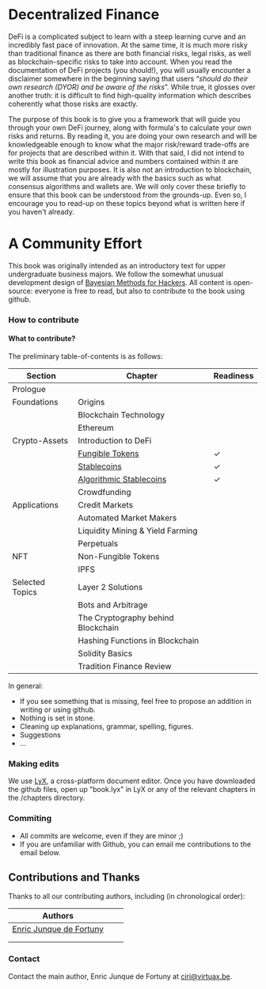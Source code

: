# Decentralized Finance

DeFi is a complicated subject to learn with a steep learning curve and an incredibly fast pace of innovation. At the same time, it is much more risky than traditional finance as there are both financial risks, legal risks, as well as blockchain-specific risks to take into account. When you read the documentation of DeFi projects (you should!), you will usually encounter a disclaimer somewhere in the beginning saying that users “*should do their own research (DYOR) and be aware of the risks*”. While true, it glosses over another truth: it is difficult to find high-quality information which describes coherently what those risks are exactly.

The purpose of this book is to give you a framework that will guide you through your own DeFi journey, along with formula's to calculate your own risks and returns. By reading it, you are doing your own research and will be knowledgeable enough to know what the major risk/reward trade-offs are for projects that are described within it. With that said, I did not intend to write this book as financial advice and numbers contained within it are mostly for illustration purposes. It is also not an introduction to blockchain, we will assume that you are already with the basics such as what consensus algorithms and wallets are. We will only cover these briefly to ensure that this book can be understood from the grounds-up. Even so, I encourage you to read-up on these topics beyond what is written here if you haven't already.

# A Community Effort

This book was originally intended as an introductory text for upper undergraduate business majors. We follow the somewhat unusual development design of [Bayesian Methods for Hackers](http://camdavidsonpilon.github.io/Probabilistic-Programming-and-Bayesian-Methods-for-Hackers/). All content is open-source: everyone is free to read, but also to contribute to the book using github.

### How to contribute

#### What to contribute?

The preliminary table-of-contents is as follows:

| Section         | Chapter                                                      | Readiness |
| --------------- | ------------------------------------------------------------ | --------- |
| Prologue        |                                                              |           |
| Foundations     | Origins                                                      |           |
|                 | Blockchain Technology                                        |           |
|                 | Ethereum                                                     |           |
| Crypto-Assets   | Introduction to DeFi                                         |           |
|                 | [Fungible Tokens](https://github.com/ciri/defi-book/blob/main/pdf/220-Fungible-Tokens.pdf) | ✓         |
|                 | [Stablecoins](https://github.com/ciri/defi-book/blob/main/pdf/230-Stablecoins.pdf) | ✓         |
|                 | [Algorithmic Stablecoins](https://github.com/ciri/defi-book/blob/main/pdf/240-AlgorithmicStablecoins.pdf) | ✓         |
|                 | Crowdfunding                                                 |           |
| Applications    | Credit Markets                                               |           |
|                 | Automated Market Makers                                      |           |
|                 | Liquidity Mining & Yield Farming                             |           |
|                 | Perpetuals                                                   |           |
| NFT             | Non-Fungible Tokens                                          |           |
|                 | IPFS                                                         |           |
| Selected Topics | Layer 2 Solutions                                            |           |
|                 | Bots and Arbitrage                                           |           |
|                 | The Cryptography behind Blockchain                           |           |
|                 | Hashing Functions  in Blockchain                             |           |
|                 | Solidity Basics                                              |           |
|                 | Tradition Finance Review                                     |           |

In general: 

- If you see something that is missing, feel free to propose an addition in writing or using github.
- Nothing is set in stone.
- Cleaning up explanations, grammar, spelling, figures.
- Suggestions
- ...

### Making edits

We use [LyX](https://www.lyx.org/), a cross-platform document editor. Once you have downloaded the github files, open up "book.lyx" in LyX or any of the relevant chapters in the /chapters directory.

### Commiting

* All commits are welcome, even if they are minor ;)
* If you are unfamiliar with Github, you can email me contributions to the email below.

## Contributions and Thanks

Thanks to all our contributing authors, including (in chronological order):

| Authors                                   |      |      |
| ----------------------------------------- | ---- | ---- |
| [Enric Junque de Fortuny](http://ciri.be) |      |      |
|                                           |      |      |
|                                           |      |      |

### Contact

Contact the main author, Enric Junque de Fortuny at [ciri@virtuax.be](ciri@virtuax.be).